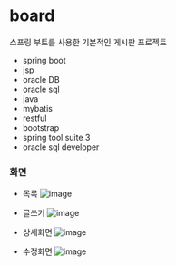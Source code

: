 # board
스프링 부트를 사용한 기본적인 게시판 프로젝트

- spring boot
- jsp
- oracle DB
- oracle sql
- java
- mybatis
- restful
- bootstrap
- spring tool suite 3
- oracle sql developer

### 화면

- 목록
![image](https://github.com/dipporee/board/assets/125984929/5c938a15-82d0-4d71-b58e-6a5afefaf9c0)


- 글쓰기
![image](https://github.com/dipporee/board/assets/125984929/b90e8692-c5a7-4f29-9a7e-0910c513acc4)


- 상세화면
![image](https://github.com/dipporee/board/assets/125984929/7f7ce8b5-7a70-4bf2-90ef-9fff951dc747)


- 수정화면
![image](https://github.com/dipporee/board/assets/125984929/418519c7-f516-4d63-b55d-e4ca6bdac5a2)

